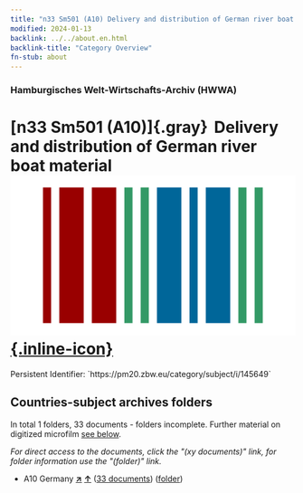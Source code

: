 ```yaml
---
title: "n33 Sm501 (A10) Delivery and distribution of German river boat material"
modified: 2024-01-13
backlink: ../../about.en.html
backlink-title: "Category Overview"
fn-stub: about
---
```


### Hamburgisches Welt-Wirtschafts-Archiv (HWWA)

# [n33 Sm501 (A10)]{.gray}&#8201; Delivery and distribution of German river boat material &#160; [![Wikidata](/images/Wikidata-logo.svg "Wikidata"){.inline-icon}](http://www.wikidata.org/entity/Q104711219)

<div class="hint">Persistent Identifier: `https://pm20.zbw.eu/category/subject/i/145649`</div>







## Countries-subject archives folders







In total 1 folders, 33 documents - folders incomplete. Further material on digitized microfilm [see below](#filmsections).

_For direct access to the documents, click the "(xy documents)" link, for folder information use the "(folder)" link._


- A10 Germany [**&nearr;**](../../../geo/i/126128/about.en.html "Germany (all folders)") [**&uarr;**](../../../geo/about.en.html#A10 "Country category system") (<a href="https://pm20.zbw.eu/iiifview/folder/sh/126128,145649" title="about: Germany : Delivery and distribution of German river boat material" target="_blank">33 documents</a>) ([folder](../../../../folder/sh/1261xx/126128/1456xx/145649/about.en.html))



<a id="filmsections" />













